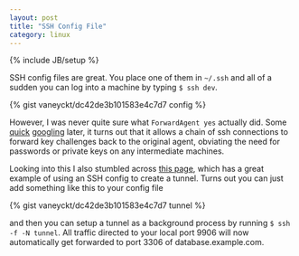 ```yaml
---
layout: post
title: "SSH Config File"
category: linux
---
```

{% include JB/setup %}

SSH config files are great. You place one of them in `~/.ssh` and all of a sudden you can log into a machine by typing `$ ssh dev`.

{% gist vaneyckt/dc42de3b101583e4c7d7 config %}

However, I was never quite sure what `ForwardAgent yes` actually did. Some [quick](https://help.github.com/articles/using-ssh-agent-forwarding) [googling](http://www.unixwiz.net/techtips/ssh-agent-forwarding.html) later, it turns out that it allows a chain of ssh connections to forward key challenges back to the original agent, obviating the need for passwords or private keys on any intermediate machines.

Looking into this I also stumbled across [this page](http://nerderati.com/2011/03/simplify-your-life-with-an-ssh-config-file/), which has a great example of using an SSH config to create a tunnel. Turns out you can just add something like this to your config file

{% gist vaneyckt/dc42de3b101583e4c7d7 tunnel %}

and then you can setup a tunnel as a background process by running `$ ssh -f -N tunnel`. All traffic directed to your local port 9906 will now automatically get forwarded to port 3306 of database.example.com.
